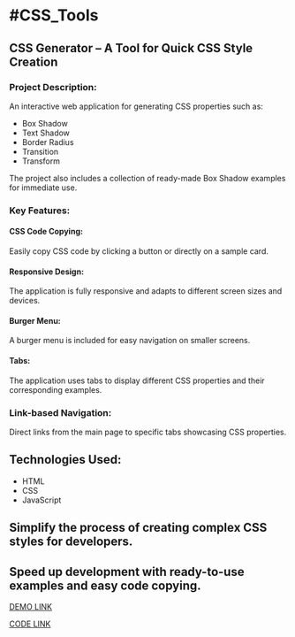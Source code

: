 <h1>#CSS_Tools</h1>
    <h2>CSS Generator – A Tool for Quick CSS Style Creation</h2>
    <h3>Project Description:</h3>
    <p>An interactive web application for generating CSS properties such as:</p>
    <ul>
      <li>Box Shadow</li>
      <li>Text Shadow</li>
      <li>Border Radius</li>
      <li>Transition</li>
      <li>Transform</li>
    </ul>
    <p>
      The project also includes a collection of ready-made Box Shadow examples
      for immediate use.
    </p>
    <h3>Key Features:</h3>
    <h4>CSS Code Copying:</h4>
    <p>
      Easily copy CSS code by clicking a button or directly on a sample card.
    </p>
    <h4>Responsive Design:</h4>
    <p>
      The application is fully responsive and adapts to different screen sizes
      and devices.
    </p>
    <h4>Burger Menu:</h4>
    <p>A burger menu is included for easy navigation on smaller screens.</p>
    <h4>Tabs:</h4>
    <p>
      The application uses tabs to display different CSS properties and their
      corresponding examples.
    </p>
    <h3>Link-based Navigation:</h3>
    <p>
      Direct links from the main page to specific tabs showcasing CSS
      properties.
    </p>
    <h2>Technologies Used:</h2>
    <ul>
      <li>HTML</li>
      <li>CSS</li>
      <li>JavaScript</li>
    </ul>
    <h2>Simplify the process of creating complex CSS styles for developers.</h2>
    <h2>
      Speed up development with ready-to-use examples and easy code copying.
    </h2>
    <p><a href="http://marinekislova.github.io/CSS_Tools/" target="_blank" rel="noopener noreferrer">DEMO LINK</a></p>
    <p><a href="https://github.com/MarineKislova/CSS_Tools" target="_blank" rel="noopener noreferrer">CODE LINK</a></p>
